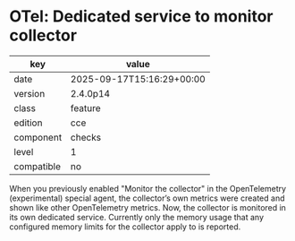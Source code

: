 [//]: # (werk v2)
# OTel: Dedicated service to monitor collector

key        | value
---------- | ---
date       | 2025-09-17T15:16:29+00:00
version    | 2.4.0p14
class      | feature
edition    | cce
component  | checks
level      | 1
compatible | no

When you previously enabled "Monitor the collector" in the OpenTelemetry (experimental) special agent, the collector’s own metrics were created and shown like other OpenTelemetry metrics.
Now, the collector is monitored in its own dedicated service.
Currently only the memory usage that any configured memory limits for the collector apply to is reported.
